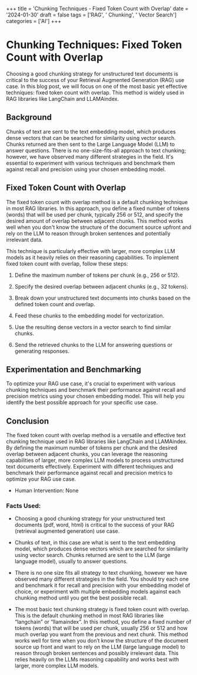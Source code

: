 
+++
title = 'Chunking Techniques - Fixed Token Count with Overlap'
date = '2024-01-30'
draft = false
tags = ['RAG', ' Chunking', ' Vector Search']
categories = ['AI']
+++

 # Chunking Techniques: Fixed Token Count with Overlap

Choosing a good chunking strategy for unstructured text documents is critical to the success of your Retrieval Augmented Generation (RAG) use case. In this blog post, we will focus on one of the most basic yet effective techniques: fixed token count with overlap. This method is widely used in RAG libraries like LangChain and LLAMAindex.

## Background

Chunks of text are sent to the text embedding model, which produces dense vectors that can be searched for similarity using vector search. Chunks returned are then sent to the Large Language Model (LLM) to answer questions. There is no one-size-fits-all approach to text chunking; however, we have observed many different strategies in the field. It's essential to experiment with various techniques and benchmark them against recall and precision using your chosen embedding model.

## Fixed Token Count with Overlap

The fixed token count with overlap method is a default chunking technique in most RAG libraries. In this approach, you define a fixed number of tokens (words) that will be used per chunk, typically 256 or 512, and specify the desired amount of overlap between adjacent chunks. This method works well when you don't know the structure of the document source upfront and rely on the LLM to reason through broken sentences and potentially irrelevant data.

This technique is particularly effective with larger, more complex LLM models as it heavily relies on their reasoning capabilities. To implement fixed token count with overlap, follow these steps:

1. Define the maximum number of tokens per chunk (e.g., 256 or 512).
2. Specify the desired overlap between adjacent chunks (e.g., 32 tokens).
3. Break down your unstructured text documents into chunks based on the defined token count and overlap.
4. Feed these chunks to the embedding model for vectorization.
5. Use the resulting dense vectors in a vector search to find similar chunks.
6. Send the retrieved chunks to the LLM for answering questions or generating responses.

## Experimentation and Benchmarking

To optimize your RAG use case, it's crucial to experiment with various chunking techniques and benchmark their performance against recall and precision metrics using your chosen embedding model. This will help you identify the best possible approach for your specific use case.

## Conclusion

The fixed token count with overlap method is a versatile and effective text chunking technique used in RAG libraries like LangChain and LLAMAindex. By defining the maximum number of tokens per chunk and the desired overlap between adjacent chunks, you can leverage the reasoning capabilities of larger, more complex LLM models to process unstructured text documents effectively. Experiment with different techniques and benchmark their performance against recall and precision metrics to optimize your RAG use case.
 * Human Intervention: None

### Facts Used:
* Choosing a good chunking strategy for your unstructured text documents (pdf, word, html) is critical to the success of your RAG (retrieval augmented generation) use case.
* Chunks of text, in this case are what is sent to the text embedding model, which produces dense vectors which are searched for similarity using vector search.  Chunks returned are sent to the LLM (large language model), usually to answer questions.
* There is no one size fits all strategy to text chunking, however we have observed many different strategies in the field.  You should try each one and benchmark it for recall and precision with your embedding model of choice, or experiment with multiple embedding models against each chunking method until you get the best possible recall.
* The most basic text chunking strategy is fixed token count with overlap.  This is the default chunking method in most RAG libraries like “langchain” or “llamaindex”.  In this method, you define a fixed number of tokens (words) that will be used per chunk, usually 256 or 512 and how much overlap you want from the previous and next chunk.  This method works well for time when you don’t know the structure of the document source up front and want to rely on the LLM (large language model) to reason through broken sentences and possibly irrelevant data.  This relies heavily on the LLMs reasoning capability and works best with larger, more complex LLM models.
